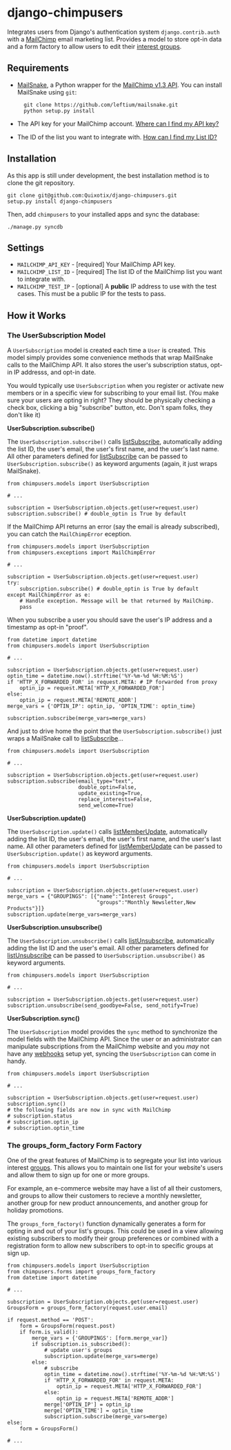 django-chimpusers
=================

Integrates users from Django's authentication system `django.contrib.auth` with
a [MailChimp][1] email marketing list. Provides a model to store opt-in data 
and a form factory to allow users to edit their [interest groups][3].


Requirements
------------

* [MailSnake][10], a Python wrapper for the [MailChimp v1.3 API][2]. You can
  install MailSnake using `git`:

        git clone https://github.com/leftium/mailsnake.git
        python setup.py install

* The API key for your MailChimp account. [Where can I find my API key?][4]
* The ID of the list you want to integrate with. [How can I find my List ID?][5]


Installation
------------

As this app is still under development, the best installation method is to clone
the git repository. 

    git clone git@github.com:Quixotix/django-chimpusers.git
    setup.py install django-chimpusers

Then, add `chimpusers` to your installed apps and sync the database:

    ./manage.py syncdb


Settings
--------

* `MAILCHIMP_API_KEY` - [required] Your MailChimp API key. 
* `MAILCHIMP_LIST_ID` - [required] The list ID of the MailChimp list you want to integrate
  with.
* `MAILCHIMP_TEST_IP` - [optional] A __public__ IP address to use with the test cases. This 
  must be a public IP for the tests to pass.


How it Works
------------

### The UserSubscription Model

A `UserSubscription` model is created each time a `User` is created. This model 
simply provides some convenience methods that wrap MailSnake calls to the 
MailChimp API. It also stores the user's subscription status, opt-in IP addresss, 
and opt-in date.

You would typically use `UserSubscription` when you register or activate new
members or in a specific view for subscribing to your email list. (You make
sure your users are opting in right? They should be physically checking a check 
box, clicking a big "subscribe" button, etc. Don't spam folks, they don't like
it)

__UserSubscription.subscribe()__

The `UserSubscription.subscribe()` calls [listSubscribe][6], automatically 
adding the list ID, the user's email, the user's first name, and the user's 
last name. All other parameters defined for [listSubscribe][6] can be passed 
to `UserSubscription.subscribe()` as keyword arguments (again, it just wraps
MailSnake).

    from chimpusers.models import UserSubscription
    
    # ...
    
    subscription = UserSubscription.objects.get(user=request.user)
    subscription.subscribe() # double_optin is True by default

If the MailChimp API returns an error (say the email is already subscribed), you
can catch the `MailChimpError` eception.

    from chimpusers.models import UserSubscription
    from chimpusers.exceptions import MailChimpError
    
    # ...
    
    subscription = UserSubscription.objects.get(user=request.user)
    try:
        subscription.subscribe() # double_optin is True by default
    except MailChimpError as e:
        # Handle exception. Message will be that returned by MailChimp.
        pass

When you subscribe a user you should save the user's IP address and a timestamp 
as opt-in "proof".

    from datetime import datetime
    from chimpusers.models import UserSubscription
    
    # ...
    
    subscription = UserSubscription.objects.get(user=request.user)
    optin_time = datetime.now().strftime('%Y-%m-%d %H:%M:%S')
    if 'HTTP_X_FORWARDED_FOR' in request.META: # IP forwarded from proxy
        optin_ip = request.META['HTTP_X_FORWARDED_FOR']
    else:
        optin_ip = request.META['REMOTE_ADDR']
    merge_vars = {'OPTIN_IP': optin_ip, 'OPTIN_TIME': optin_time}
    
    subscription.subscribe(merge_vars=merge_vars)

And just to drive home the point that the `UserSubscription.subscribe()` just
wraps a MailSnake call to [listSubscribe][6]...

    from chimpusers.models import UserSubscription
    
    # ...
    
    subscription = UserSubscription.objects.get(user=request.user)
    subscription.subscribe(email_type="text", 
                           double_optin=False, 
                           update_existing=True, 
                           replace_interests=False, 
                           send_welcome=True)


__UserSubscription.update()__

The `UserSubscription.update()` calls [listMemberUpdate][7], automatically 
adding the list ID, the user's email, the user's first name, and the user's 
last name. All other parameters defined for [listMemberUpdate][7] can be passed 
to `UserSubscription.update()` as keyword arguments.

    from chimpusers.models import UserSubscription
    
    # ...
    
    subscription = UserSubscription.objects.get(user=request.user)
    merge_vars = {"GROUPINGS": [{"name":"Interest Groups", 
                                 "groups":"Monthly Newsletter,New Products"}]}
    subscription.update(merge_vars=merge_vars)


__UserSubscription.unsubscribe()__

The `UserSubscription.unsubscribe()` calls [listUnsubscribe][8], automatically 
adding the list ID and the user's email. All other parameters defined for 
[listUnsubscribe][8] can be passed to `UserSubscription.unsubscribe()` as 
keyword arguments.

    from chimpusers.models import UserSubscription
    
    # ...
    
    subscription = UserSubscription.objects.get(user=request.user)
    subscription.unsubscribe(send_goodbye=False, send_notify=True)


__UserSubscription.sync()__
    
The `UserSubscription` model provides the `sync` method to synchronize the model
fields with the MailChimp API. Since the user or an administrator can manipulate
subscriptions from the MailChimp website and you _may_ not have any [webhooks][9]
setup yet, syncing the `UserSubscription` can come in handy.

    from chimpusers.models import UserSubscription
    
    # ...
    
    subscription = UserSubscription.objects.get(user=request.user)
    subscription.sync()
    # the following fields are now in sync with MailChimp
    # subscription.status
    # subscription.optin_ip
    # subscription.optin_time


### The groups_form_factory Form Factory

One of the great features of MailChimp is to segregate your list into various
interest [groups][3]. This allows you to maintain one list for your website's 
users and allow them to sign up for one or more groups. 

For example, an e-commerce website may have a list of all their customers, and
groups to allow their customers to recieve a monthly newsletter, another group
for new product announcements, and another group for holiday promotions.

The `groups_form_factory()` function dynamically generates a form for opting in
and out of your list's groups. This could be used in a view allowing existing
subscribers to modify their group preferences or combined with a registration
form to allow new subscribers to opt-in to specific groups at sign up.

    from chimpusers.models import UserSubscription
    from chimpusers.forms import groups_form_factory
    from datetime import datetime
    
    # ...
    
    subscription = UserSubscription.objects.get(user=request.user)
    GroupsForm = groups_form_factory(request.user.email)
    
    if request.method == 'POST':
        form = GroupsForm(request.post)
        if form.is_valid():
            merge_vars = {'GROUPINGS': [form.merge_var]}
            if subscription.is_subscribed():
                # update user's groups
                subscription.update(merge_vars=merge)
            else:
                # subscribe
                optin_time = datetime.now().strftime('%Y-%m-%d %H:%M:%S')
                if 'HTTP_X_FORWARDED_FOR' in request.META:
                    optin_ip = request.META['HTTP_X_FORWARDED_FOR']
                else:
                    optin_ip = request.META['REMOTE_ADDR']
                merge['OPTIN_IP'] = optin_ip
                merge['OPTIN_TIME'] = optin_time
                subscription.subscribe(merge_vars=merge)
    else:
        form = GroupsForm()
    
    # ...
    

[1]: http://mailchimp.com
[2]: http://apidocs.mailchimp.com/api/1.3/
[3]: http://mailchimp.com/features/groups/
[4]: http://kb.mailchimp.com/article/where-can-i-find-my-api-key/
[5]: http://kb.mailchimp.com/article/how-can-i-find-my-list-id/
[6]: http://apidocs.mailchimp.com/api/1.3/listsubscribe.func.php
[7]: http://apidocs.mailchimp.com/api/1.3/listupdatemember.func.php
[8]: http://apidocs.mailchimp.com/api/1.3/listunsubscribe.func.php
[9]: http://apidocs.mailchimp.com/webhooks/
[10]: https://github.com/leftium/mailsnake
